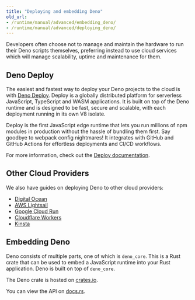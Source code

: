 ```yaml
---
title: "Deploying and embedding Deno"
old_url: 
- /runtime/manual/advanced/embedding_deno/
- /runtime/manual/advanced/deploying_deno/
---
```


Developers often choose not to manage and maintain the hardware to run their Deno scripts themselves, preferring instead to use cloud services which will manage scalability, uptime and maintenance for them.

## Deno Deploy

The easiest and fastest way to deploy your Deno projects to the cloud is with
[Deno Deploy](https://deno.com/deploy). Deploy is a globally distributed platform for serverless JavaScript, TypeScript and WASM applications. It is built on top of the Deno runtime and is designed to be fast, secure and scalable, with each deployment running in its own V8 isolate.

Deploy is the first JavaScript edge runtime that lets you run millions of npm modules in production without the hassle of bundling them first. Say goodbye to webpack config nightmares! It integrates with GitHub and GitHub Actions for effortless deployments and CI/CD workflows.

For more information, check out the [Deploy documentation](/deploy/manual).

## Other Cloud Providers

We also have guides on deploying Deno to other cloud providers:

- [Digital Ocean](/runtime/tutorials/digital_ocean/)
- [AWS Lightsail](/runtime/tutorials/aws_lightsail/)
- [Google Cloud Run](/runtime/tutorials/google_cloud_run/)
- [Cloudflare Workers](/runtime/tutorials/cloudflare_workers/)
- [Kinsta](/runtime/tutorials/kinsta/)

## Embedding Deno

Deno consists of multiple parts, one of which is `deno_core`. This is a Rust crate that can be used to embed a JavaScript runtime into your Rust application. Deno is built on top of `deno_core`.

The Deno crate is hosted on [crates.io](https://crates.io/crates/deno_core).

You can view the API on [docs.rs](https://docs.rs/deno_core).
